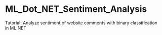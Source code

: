 # ML_Dot_NET_Sentiment_Analysis
 Tutorial: Analyze sentiment of website comments with binary classification in ML.NET
